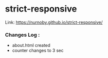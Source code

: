 # strict-responsive
Link: https://nurnoby.github.io/strict-responsive/

<h3>  Changes Log : </h3>
<ul>
    <li>about.html created</li>
    <li>counter changes to 3 sec</li>
</ul>

